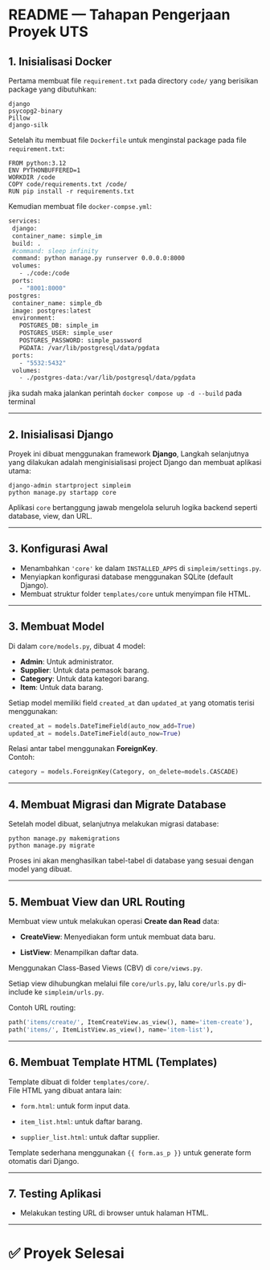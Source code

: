 # README — Tahapan Pengerjaan Proyek UTS

## 1. Inisialisasi Docker
    
Pertama membuat file `requirement.txt` pada directory `code/` yang berisikan package yang dibutuhkan:
```
django  
psycopg2-binary  
Pillow  
django-silk
```
Setelah itu membuat file `Dockerfile` untuk menginstal package pada file `requirement.txt`:
```
FROM python:3.12
ENV PYTHONBUFFERED=1  
WORKDIR /code  
COPY code/requirements.txt /code/  
RUN pip install -r requirements.txt
```
Kemudian membuat file `docker-compse.yml`:
    
```bash
services:  
 django:  
 container_name: simple_im  
 build: .  
 #command: sleep infinity  
 command: python manage.py runserver 0.0.0.0:8000  
 volumes:  
   - ./code:/code  
 ports:  
   - "8001:8000"  
postgres:  
 container_name: simple_db  
 image: postgres:latest  
 environment:  
   POSTGRES_DB: simple_im  
   POSTGRES_USER: simple_user  
   POSTGRES_PASSWORD: simple_password  
   PGDATA: /var/lib/postgresql/data/pgdata  
 ports:  
   - "5532:5432"  
 volumes:  
   - ./postgres-data:/var/lib/postgresql/data/pgdata
```
jika sudah maka jalankan perintah `docker compose up -d --build` pada terminal
    

----------

## 2. Inisialisasi Django

Proyek ini dibuat menggunakan framework **Django**,
Langkah selanjutnya yang dilakukan adalah menginisialisasi project Django dan membuat aplikasi utama:
```
django-admin startproject simpleim
python manage.py startapp core
```
Aplikasi `core` bertanggung jawab mengelola seluruh logika backend seperti database, view, dan URL.


----------

## 3. Konfigurasi Awal

-   Menambahkan `'core'` ke dalam `INSTALLED_APPS` di `simpleim/settings.py`.
-   Menyiapkan konfigurasi database menggunakan SQLite (default Django).
-   Membuat struktur folder `templates/core` untuk menyimpan file HTML.


----------

## 3. Membuat Model

Di dalam `core/models.py`, dibuat 4 model:
-   **Admin**: Untuk administrator.
-   **Supplier**: Untuk data pemasok barang.
-   **Category**: Untuk data kategori barang.
-   **Item**: Untuk data barang.
    

Setiap model memiliki field `created_at` dan `updated_at` yang otomatis terisi menggunakan:
``` python
created_at = models.DateTimeField(auto_now_add=True)
updated_at = models.DateTimeField(auto_now=True)
```
Relasi antar tabel menggunakan **ForeignKey**.  
Contoh:
``` python
category = models.ForeignKey(Category, on_delete=models.CASCADE)
```

---

## 4. Membuat Migrasi dan Migrate Database

Setelah model dibuat, selanjutnya melakukan migrasi database:
```
python manage.py makemigrations
python manage.py migrate
```
Proses ini akan menghasilkan tabel-tabel di database yang sesuai dengan model yang dibuat.

---

## 5. Membuat View dan URL Routing

Membuat view untuk melakukan operasi **Create dan Read** data:

-   **CreateView**: Menyediakan form untuk membuat data baru.
    
-   **ListView**: Menampilkan daftar data.
    

Menggunakan Class-Based Views (CBV) di `core/views.py`.

Setiap view dihubungkan melalui file `core/urls.py`, lalu `core/urls.py` di-include ke `simpleim/urls.py`.

Contoh URL routing:
``` py
path('items/create/', ItemCreateView.as_view(), name='item-create'),
path('items/', ItemListView.as_view(), name='item-list'),
```

---

## 6. Membuat Template HTML (Templates)

Template dibuat di folder `templates/core/`.  
File HTML yang dibuat antara lain:

-   `form.html`: untuk form input data.
    
-   `item_list.html`: untuk daftar barang.
    
-   `supplier_list.html`: untuk daftar supplier.
    

Template sederhana menggunakan `{{ form.as_p }}` untuk generate form otomatis dari Django.

---

## 7. Testing Aplikasi

-   Melakukan testing URL di browser untuk halaman HTML.

---
# ✅ Proyek Selesai
